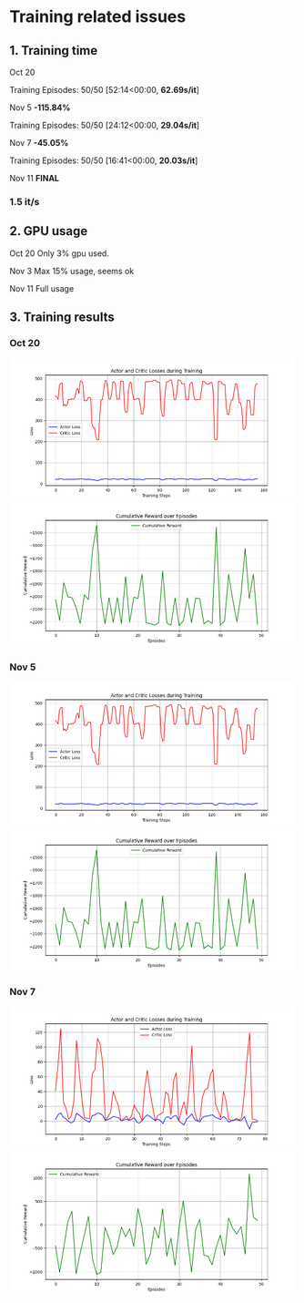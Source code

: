 # Training related issues


## 1. Training time


Oct 20

Training Episodes: 50/50 [52:14<00:00, **62.69s/it**]

Nov 5 **-115.84%** 

Training Episodes: 50/50 [24:12<00:00, **29.04s/it**]

Nov 7 **-45.05%**

Training Episodes: 50/50 [16:41<00:00, **20.03s/it**]

Nov 11 **FINAL**

### 1.5 it/s



## 2. GPU usage
Oct 20
Only 3% gpu used.

Nov 3
Max 15% usage, seems ok

Nov 11
Full usage

## 3. Training results
### Oct 20
![loss](figure/actor_critic_losses_oct29.png)
![reward](figure/cumulative_rewards_oct29.png)
### Nov 5
![loss](figure/actor_critic_losses_nov7.png)
![reward](figure/cumulative_rewards_nov7.png)
### Nov 7
![loss](figure/actor_critic_losses_nov11.png)
![reward](figure/cumulative_rewards_nov11.png)

